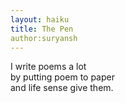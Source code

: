 ```yaml
---
layout: haiku
title: The Pen
author:suryansh
---
```

I write poems a lot <br>
by putting poem to paper <br>
and life sense give them.
